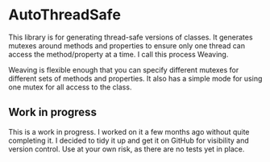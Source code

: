 # AutoThreadSafe

This library is for generating thread-safe versions of classes. It generates mutexes around methods and properties to ensure only one thread can access the method/property at a time. I call this process Weaving.

Weaving is flexible enough that you can specify different mutexes for different sets of methods and properties. It also has a simple mode for using one mutex for all access to the class.

## Work in progress

This is a work in progress. I worked on it a few months ago without quite completing it. I decided to tidy it up and get it on GitHub for visibility and version control. Use at your own risk, as there are no tests yet in place.
